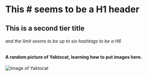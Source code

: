 # This # seems to be a H1 header
## This is a second tier title
###### and the limit seems to be up to six hashtags to be a H6

#### A random picture of Yaktocat, learning how to put images here.
![Image of Yaktocat](https://octodex.github.com/images/yaktocat.png)
